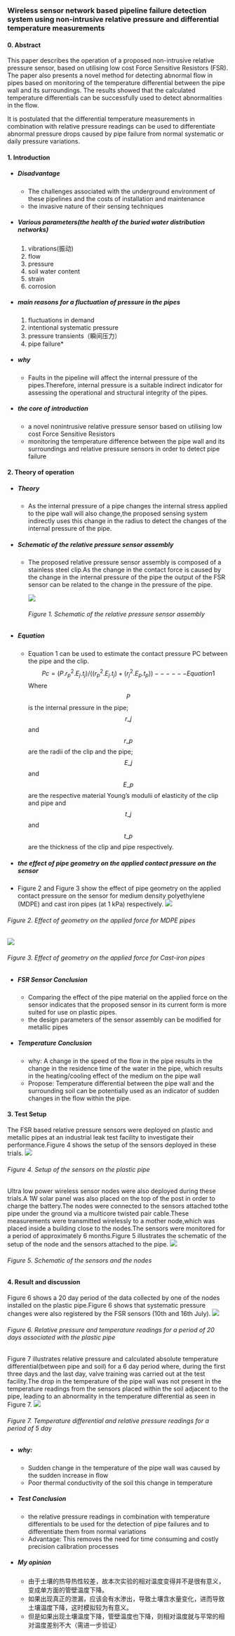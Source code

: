 ### Wireless sensor network based pipeline failure detection system using non-intrusive relative pressure and differential temperature measurements

#### 0. Abstract

This paper describes the operation of a proposed non-intrusive relative pressure sensor, based on utilising low cost Force Sensitive Resistors \(FSR\). The paper also presents a novel method for detecting abnormal flow in pipes based on monitoring of the temperature differential between the pipe wall and its surroundings. The results showed that the calculated temperature differentials can be successfully used to detect abnormalities in the flow.

It is postulated that the differential temperature measurements in combination with relative pressure readings can be used to differentiate abnormal pressure drops caused by pipe failure from normal systematic or daily pressure variations.

#### 1. Introduction

* ##### Disadvantage

  * The challenges associated with the underground environment of these pipelines and the costs of installation and maintenance
  * the invasive nature of their sensing techniques
* ##### Various parameters\(the health of the buried water distribution networks\)

  1. vibrations\(振动\)
  2. flow
  3. pressure
  4. soil water content
  5. strain
  6. corrosion
* ##### main reasons for a fluctuation of pressure in the pipes

  1. fluctuations in demand
  2. intentional systematic pressure
  3. pressure transients（瞬间压力）
  4. pipe failure\*
* ##### why

  * Faults in the pipeline will affect the internal pressure of the pipes.Therefore, internal pressure is a suitable indirect indicator for assessing the operational and structural integrity of the pipes.
* ##### the core of introduction

  * a novel nonintrusive relative pressure sensor based on utilising low cost Force Sensitive Resistors
  * monitoring the temperature difference between the pipe wall and its surroundings and relative pressure sensors in order to detect pipe failure

#### 2. Theory of operation

* ##### Theory

  * As the internal pressure of a pipe changes the internal stress applied to the pipe wall will also change,the proposed sensing system indirectly uses this change in the radius to detect the changes of the internal pressure of the pipe.
* ##### Schematic of the relative pressure sensor assembly

  * The proposed relative pressure sensor assembly is composed of a stainless steel clip.As the change in the contact force is caused by the change in the internal pressure of the pipe the output of the FSR sensor can be related to the change in the pressure of the pipe.

    ![](/assets/8201.jpg)

    ###### Figure 1. Schematic of the relative pressure sensor assembly
* ##### Equation

  * Equation 1 can be used to estimate the contact pressure PC between the pipe and the clip.
  $$
  Pc=  (P.r_p^2.E_j.t_j)/((r_p^2.E_j.t_j)+(r_j^2.E_p.t_p))------Equation 1
  $$
  Where $$P$$ is the internal pressure in the pipe; $$r\_j$$and $$r\_p$$ are the radii of the clip and the pipe; $$E\_j$$ and $$E\_p$$ are the respective material Young’s modulii of elasticity of the clip and pipe and $$t\_j$$ and $$t\_p$$ are the thickness of the clip and pipe respectively. 

* ##### the effect of pipe geometry on the applied contact pressure on the sensor 
 - Figure 2 and Figure 3 show the effect of pipe geometry on the applied contact pressure on the sensor for medium density polyethylene \(MDPE\) and cast iron pipes \(at 1 kPa\) respectively.
![](/assets/8202.jpg)
###### Figure 2. Effect of geometry on the applied force for MDPE pipes 
![](/assets/8203.jpg)                                                                                            
###### Figure 3. Effect of geometry on the applied force for Cast-iron pipes

- ##### FSR Sensor Conclusion
  - Comparing the effect of the pipe material on the applied force on the sensor indicates that
the proposed sensor in its current form is more suited for use on plastic pipes.
  -  the design parameters of the sensor assembly can be modified for metallic pipes
- ##### Temperature Conclusion
  - why: A change in the speed of the flow in the pipe results in the change in the residence time of the water in the pipe, which results in the heating/cooling effect of the medium on the pipe wall
  - Propose: Temperature differential between the pipe wall and the surrounding soil can be potentially used as an indicator of sudden changes in the flow within the pipe.

#### 3. Test Setup
The FSR based relative pressure sensors were deployed on plastic and metallic pipes at an industrial leak test facility to investigate their performance.Figure 4 shows the setup of the sensors deployed in these trials.
![](/assets/8204.jpg)
###### Figure 4.  Setup of the sensors on the plastic pipe
Ultra low power wireless sensor nodes were also deployed during these trials.A 1W solar panel was also placed on the top of the post in order to charge the battery.The nodes were connected to the sensors attached tothe pipe under the ground via a multicore twisted pair cable.These measurements were transmitted wirelessly to a mother node,which was placed inside a building close to the nodes.The sensors were monitored for a period of approximately 6 months.Figure 5 illustrates the schematic of the setup of the node and the sensors attached to the pipe.
![](/assets/8205.jpg)
###### Figure 5. Schematic of the sensors and the nodes

#### 4. Result and discussion
Figure 6 shows a 20 day period of the data collected by one of the nodes installed on the plastic pipe.Figure 6 shows that systematic pressure changes were also registered by the FSR sensors (10th and 16th July).
![](/assets/8206.jpg)
###### Figure 6. Relative pressure and temperature readings for a period of 20 days associated with the plastic pipe
Figure 7 illustrates relative pressure and calculated absolute temperature differential(between pipe and soil) for a 6 day period where, during the first three days and the last day, valve training was carried out at the test facility.The drop in the temperature of the pipe wall was not present in the temperature readings from the sensors placed within the soil adjacent to the pipe, leading to an abnormality in the temperature differential as seen in Figure 7. 
![](/assets/8207.jpg)
###### Figure 7. Temperature differential and relative pressure readings for a period of 5 day
- ##### why:
  - Sudden change in the temperature of the pipe wall was caused by the sudden increase in flow
  - Poor thermal conductivity of the soil this change in temperature 
- ##### Test Conclusion
  - the relative pressure readings in combination with temperature differentials to be used for the detection of pipe failures and to differentiate them from normal variations
  - Advantage: This removes the need for time consuming and costly precision calibration processes
- ##### My opinion
  - 由于土壤的热导热性较差，故本次实验的相对温度变得并不是很有意义，变成单方面的管壁温度下降。
  - 如果出现真正的泄漏，应该会有水渗出，导致土壤含水量变化，进而导致土壤温度下降，这时模拟较为有意义。
  - 但是如果出现土壤温度下降，管壁温度也下降，则相对温度就与平常的相对温度差别不大（需进一步验证）





